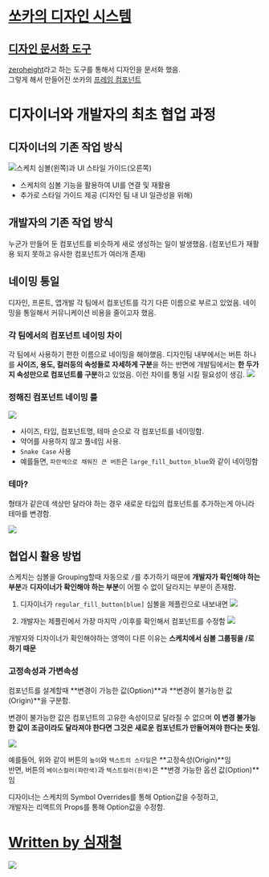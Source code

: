 # [쏘카의 디자인 시스템](https://tech.socarcorp.kr/design/2020/07/31/component-01.html)

## [디자인 문서화 도구](https://socarframe.socar.kr/8bb3aba4a/p/8246da-button)

[zeroheight](https://www.zeroheight.com/)라고 하는 도구를 통해서 디자인을 문서화 했음.  
그렇게 해서 만들어진 쏘카의 [프레임 컴포넌트](https://socarframe.socar.kr/8bb3aba4a/p/8246da-button)

# 디자이너와 개발자의 최초 협업 과정

## 디자이너의 기존 작업 방식

![스케치 심볼(왼쪽)과 UI 스타일 가이드(오른쪽)](images/2020_09_04_10_12_26.png)

- 스케치의 심볼 기능을 활용하여 UI를 연결 및 재활용
- 추가로 스타일 가이드 제공 (디자인 팀 내 UI 일관성을 위해)

## 개발자의 기존 작업 방식

누군가 만들어 둔 컴포넌트를 비슷하게 새로 생성하는 일이 발생했음. (컴포넌트가 재활용 되지 못하고 유사한 컴포넌트가 여러개 존재)

## 네이밍 통일

디자인, 프론트, 앱개발 각 팀에서 컴포넌트를 각기 다른 이름으로 부르고 있었음. 네이밍을 통일해서 커뮤니케이션 비용을 줄이고자 했음.

### 각 팀에서의 컴포넌트 네이밍 차이

각 팀에서 사용하기 편한 이름으로 네이밍을 해야했음.
디자인팀 내부에서는 버튼 하나를 **사이즈, 용도, 컬러등의 속성들로 자세하게 구분**을 하는 반면에 개발팀에서는 **한 두가지 속성만으로 컴포넌트를 구분**하고 있었음.
이런 차이를 통일 시킬 필요성이 생김.
![](images/2020_09_04_10_19_13.png)

### 정해진 컴포넌트 네이밍 룰

![](images/2020_09_04_10_20_43.png)

- 사이즈, 타입, 컴포넌트명, 테마 순으로 각 컴포넌트를 네이밍함.
- 약어를 사용하지 않고 풀네임 사용.
- `Snake Case` 사용
- 예를들면, `파란색으로 채워진 큰 버튼`은 `large_fill_button_blue`와 같이 네이밍함

### 테마?

형태가 같은데 색상만 달라야 하는 경우 새로운 타입의 컴포넌트를 추가하는게 아니라 테마를 변경함.

![](images/2020_09_04_10_24_01.png)

## 협업시 활용 방법

스케치는 심볼을 Grouping할때 자동으로 `/`를 추가하기 때문에 **개발자가 확인해야 하는 부분**과 **디자이너가 확인해야 하는 부분**이 어쩔 수 없이 달라지는 부분이 존재함.

1. 디자이너가 `regular_fill_button[blue]` 심볼을 제플린으로 내보내면
   ![](images/2020_09_04_10_29_07.png)

2. 개발자는 제플린에서 가장 마지막 `/`이후를 확인해서 컴포넌트를 수정함
   ![](images/2020_09_04_10_30_54.png)

개발자와 디자이너가 확인해야하는 영역이 다른 이유는 **스케치에서 심볼 그룹핑을 /로 하기 때문**

### 고정속성과 가변속성

컴포넌트를 설계할때 **변경이 가능한 값(Option)**과 **변경이 불가능한 값(Origin)**을 구분함.

변경이 불가능한 값은 컴포넌트의 고유한 속성이므로 달라질 수 없으며 **이 변경 불가능한 값이 조금이라도 달라져야 한다면 그것은 새로운 컴포넌트가 만들어져야 한다는 뜻임.**

![](images/2020_09_04_10_34_24.png)

예를들어, 위와 같이 버튼의 `높이`와 `텍스트의 스타일`은 **고정속성(Origin)**임  
반면, 버튼의 `베이스컬러(파란색)`과 `텍스트컬러(흰색)`은 **변경 가능한 옵션 값(Option)**임

디자이너는 스케치의 Symbol Overrides를 통해 Option값을 수정하고,  
개발자는 리액트의 Props를 통해 Option값을 수정함.

# [Written by 심재철](https://github.com/simsimjae)

![](../../.gitbook/assets/simsimjae.png)
